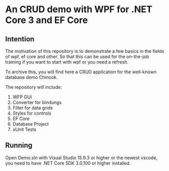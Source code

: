 # An CRUD demo with WPF for .NET Core 3 and EF Core

## Intention

The motivation of this repository is to demonstrate a few basics in the fields of wpf, ef core and other.
So that this can be used for the on-the-job training if you want to start with wpf or you need a refresh.

To archive this, you will find here a CRUD application for the well-known database demo Chinook.

The repository will include:

1. WFP GUI
  1. Converter for bindungs
  1. Filter for data grids
  1. Styles for controls
1. EF Core
1. Database Project
1. xUnit Tests

## Running

Open Demo.sln with Visual Studio 15.9.3 or higher or the newest vscode, you need to have .NET Core SDK 3.0.100 or higher installed.
